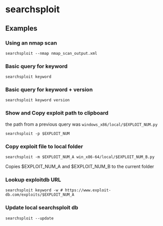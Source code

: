 # searchsploit
## 
## Examples
###  Using an nmap scan
```
searchsploit --nmap nmap_scan_output.xml
```

###  Basic query for keyword
```
searchsploit keyword
```
### Basic query for keyword + version
```
searchsploit keyword version
```

### Show and Copy exploit path to clipboard
the path from a previous query was `windows_x86/local/$EXPLOIT_NUM.py`
```
searchsploit -p $EXPLOIT_NUM
```

###  Copy exploit file to local folder
```
searchsploit -m $EXPLOIT_NUM_A win_x86-64/local/$EXPLOIT_NUM_B.py
```
Copies $EXPLOIT_NUM_A and $EXPLOIT_NUM_B to the current folder

###  Lookup exploitdb URL
```
searchsploit keyword -w # https://www.exploit-db.com/exploits/$EXPLOIT_NUM_A
```

###  Update local searchsploit db
```
searchsploit --update
```